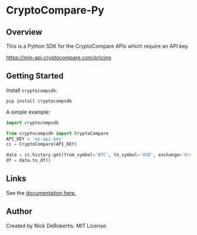 # CryptoCompare-Py

## Overview

This is a Python SDK for the CryptoCompare APIs which require an API key.

https://min-api.cryptocompare.com/pricing

## Getting Started

Install `cryptocompsdk`:

```
pip install cryptocompsdk
```

A simple example:

```python
import cryptocompsdk

from cryptocompsdk import CryptoCompare
API_KEY = 'my-api-key'
cc = CryptoCompare(API_KEY)

data = cc.history.get(from_symbol='BTC', to_symbol='USD', exchange='Kraken')
df = data.to_df()
```

## Links

See the
[documentation here.](https://nickderobertis.github.io/cryptocompare-py/)


## Author

Created by Nick DeRobertis. MIT License.

